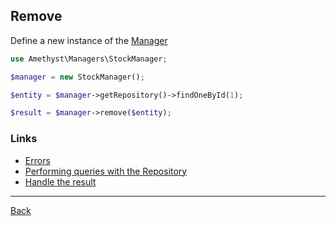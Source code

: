 ## Remove 

Define a new instance of the [Manager](manager.md)

```php
use Amethyst\Managers\StockManager;

$manager = new StockManager();
```

```php
$entity = $manager->getRepository()->findOneById(1);

$result = $manager->remove($entity);
```

### Links
* [Errors](errors.md)
* [Performing queries with the Repository](repository.md)
* [Handle the result](result.md)

---
[Back](index.md)